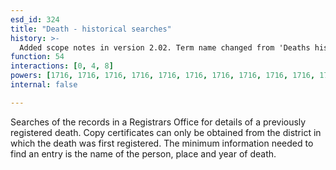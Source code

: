 ```yaml
---
esd_id: 324
title: "Death - historical searches"
history: >-
  Added scope notes in version 2.02. Term name changed from 'Deaths historical searches' to 'Death - historical searches' in version 3.00.
function: 54
interactions: [0, 4, 8]
powers: [1716, 1716, 1716, 1716, 1716, 1716, 1716, 1716, 1716, 1716, 1716, 1716, 1716, 1717, 1717, 1717, 1717, 1717, 1717, 1717, 1717, 1717, 1717, 1717, 1717, 1717, 1718, 1718, 1718, 1718, 1718, 1718, 1718, 1718, 1718, 1718, 1718, 1718, 1718, 1719, 1719, 1719, 1719, 1719, 1719, 1719, 1719, 1719, 1719, 1719, 1719, 1719, 3191, 3191, 3191, 3191, 3191, 3191, 3191, 3191, 3191]
internal: false

---
```


Searches of the records in a Registrars Office for details of a previously registered death.  Copy certificates can only be obtained from the district in which the death was first registered.  The minimum information needed to find an entry is the name of the person, place and year of death.

